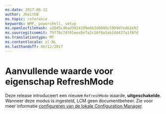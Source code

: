 ```yaml
---
ms.date: 2017-06-12
author: JKeithB
ms.topic: reference
keywords: WMF, powershell, setup
ms.openlocfilehash: a28d5c46ad3024199e6b3d8040c5999d7ed62e92
ms.sourcegitcommit: 75f70c7df01eea5e7a2c16f9a3ab1dd437a1f8fd
ms.translationtype: MT
ms.contentlocale: nl-NL
ms.lasthandoff: 06/12/2017
---
```

# <a name="additional-value-for-refreshmode-property"></a>Aanvullende waarde voor eigenschap RefreshMode

Deze release introduceert een nieuwe `RefreshMode` waarde, **uitgeschakelde**. Wanneer deze modus is ingesteld, LCM geen documentbeheer. Zie voor meer informatie [configureren van de lokale Configuration Manager](https://msdn.microsoft.com/powershell/dsc/metaconfig).

